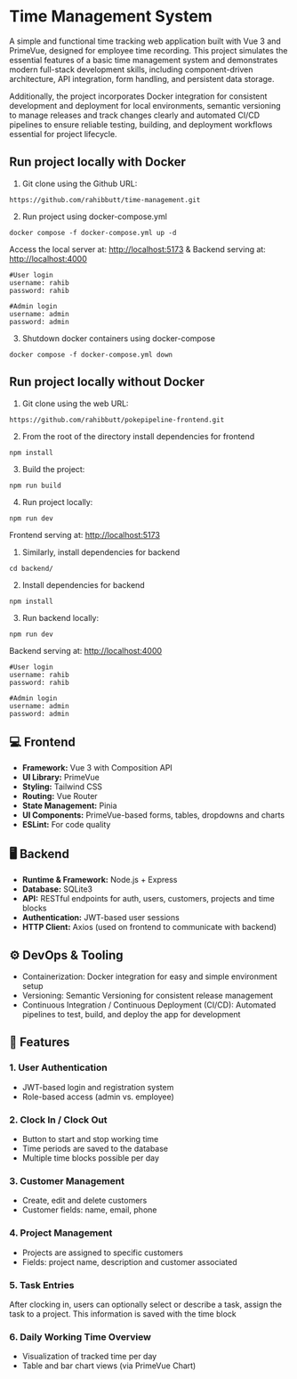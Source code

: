 # Time Management System

A simple and functional time tracking web application built with Vue 3 and PrimeVue, designed for employee time recording. This project simulates the essential features of a basic time management system and demonstrates modern full-stack development skills, including component-driven architecture, API integration, form handling, and persistent data storage.

Additionally, the project incorporates Docker integration for consistent development and deployment for local environments, semantic versioning to manage releases and track changes clearly and automated CI/CD pipelines to ensure reliable testing, building, and deployment workflows essential for project lifecycle.

## Run project locally with Docker
1. Git clone using the Github URL:
```
https://github.com/rahibbutt/time-management.git
```
2. Run project using docker-compose.yml
```
docker compose -f docker-compose.yml up -d 
```
Access the local server at: [http://localhost:5173](http://localhost:5173) &
Backend serving at: [http://localhost:4000](http://localhost:4000)

```
#User login 
username: rahib
password: rahib 

#Admin login 
username: admin
password: admin 
```

3. Shutdown docker containers using docker-compose
```
docker compose -f docker-compose.yml down
```
## Run project locally without Docker
1. Git clone using the web URL:
```
https://github.com/rahibbutt/pokepipeline-frontend.git
```
2. From the root of the directory install dependencies for frontend
```
npm install
```
3. Build the project:
```
npm run build
```
4. Run project locally:
```
npm run dev
```
Frontend serving at: [http://localhost:5173](http://localhost:5173)

1. Similarly, install dependencies for backend
```
cd backend/
```
2. Install dependencies for backend
```
npm install
```
3. Run backend locally:
```
npm run dev
```
Backend serving at: [http://localhost:4000](http://localhost:4000)

```
#User login 
username: rahib
password: rahib 

#Admin login 
username: admin
password: admin 
```

## 💻 Frontend

- **Framework:** Vue 3 with Composition API
- **UI Library:** PrimeVue
- **Styling:** Tailwind CSS
- **Routing:** Vue Router
- **State Management:** Pinia
- **UI Components:** PrimeVue-based forms, tables, dropdowns and charts
- **ESLint:** For code quality

## 🖥️ Backend

- **Runtime & Framework:** Node.js + Express
- **Database:** SQLite3
- **API:** RESTful endpoints for auth, users, customers, projects and time blocks
- **Authentication:** JWT-based user sessions
- **HTTP Client:** Axios (used on frontend to communicate with backend)

## ⚙️ DevOps & Tooling
- Containerization: Docker integration for easy and simple environment setup
- Versioning: Semantic Versioning for consistent release management
- Continuous Integration / Continuous Deployment (CI/CD): Automated pipelines to test, build, and deploy the app for development

## 🚀 Features

### 1. User Authentication
- JWT-based login and registration system
- Role-based access (admin vs. employee)

### 2. Clock In / Clock Out
- Button to start and stop working time
- Time periods are saved to the database
- Multiple time blocks possible per day

### 3. Customer Management
- Create, edit and delete customers
- Customer fields: name, email, phone

### 4. Project Management
- Projects are assigned to specific customers
- Fields: project name, description and customer associated

### 5. Task Entries
After clocking in, users can optionally select or describe a task, 
assign the task to a project. This information is saved with the time block

### 6. Daily Working Time Overview
- Visualization of tracked time per day
- Table and bar chart views (via PrimeVue Chart)
